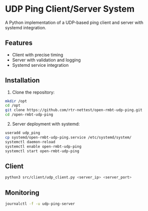# UDP Ping Client/Server System

A Python implementation of a UDP-based ping client and server with systemd integration.

## Features
- Client with precise timing
- Server with validation and logging
- Systemd service integration

## Installation

1. Clone the repository:
```bash
mkdir /opt
cd /opt
git clone https://github.com/rtr-nettest/open-rmbt-udp-ping.git
cd /open-rmbt-udp-ping
```

2. Server deployment with systemd:

```bash
useradd udp_ping
cp systemd/open-rmbt-udp-ping.service /etc/systemd/system/
systemctl daemon-reload
systemctl enable open-rmbt-udp-ping 
systemctl start open-rmbt-udp-ping
```


## Client
```bash
python3 src/client/udp_client.py <server_ip> <server_port>
```

## Monitoring
```bash
journalctl -f -u udp-ping-server
```
